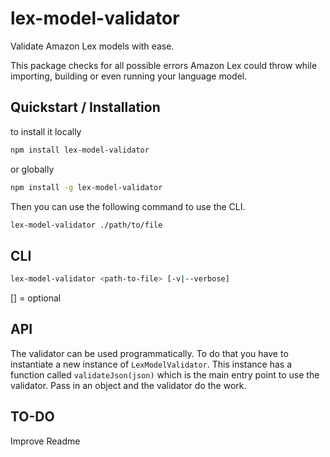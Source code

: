 # lex-model-validator
Validate Amazon Lex models with ease.

This package checks for all possible errors Amazon Lex could throw while importing, building or even running your language model.

## Quickstart / Installation
to install it locally
```sh
npm install lex-model-validator
```
or globally
```sh
npm install -g lex-model-validator
```

Then you can use the following command to use the CLI.

```sh
lex-model-validator ./path/to/file
```

## CLI
```sh
lex-model-validator <path-to-file> [-v|--verbose]
```
[] = optional


## API
The validator can be used programmatically.
To do that you have to instantiate a new instance of ```LexModelValidator```.
This instance has a function called ```validateJson(json)``` which is the main entry point to use the validator. Pass in an object and the validator do the work.

## TO-DO
Improve Readme
